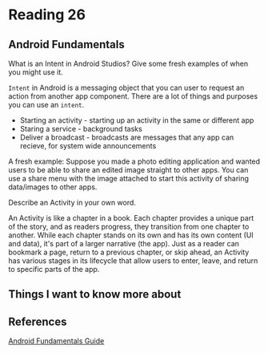 # Reading 26

## Android Fundamentals

What is an Intent in Android Studios? Give some fresh examples of when you might use it.

`Intent` in Android is a messaging object that you can user to request an action from another app component. There are a lot of things and purposes you can use an `intent`. 

* Starting an activity - starting up an activity in the same  or different app
* Staring a service - background tasks
* Deliver a broadcast - broadcasts are messages that any app can recieve, for system wide announcements

A fresh example:
Suppose you made a photo editing application and wanted users to be able to share an edited image straight to other apps. You can use a share menu with the image attached to start this activity of sharing data/images to other apps.

Describe an Activity in your own word.

An Activity is like a chapter in a book. Each chapter provides a unique part of the story, and as readers progress, they transition from one chapter to another. While each chapter stands on its own and has its own content (UI and data), it's part of a larger narrative (the app). Just as a reader can bookmark a page, return to a previous chapter, or skip ahead, an Activity has various stages in its lifecycle that allow users to enter, leave, and return to specific parts of the app.

## Things I want to know more about

## References

[Android Fundamentals Guide](https://developer.android.com/guide/components/fundamentals)

